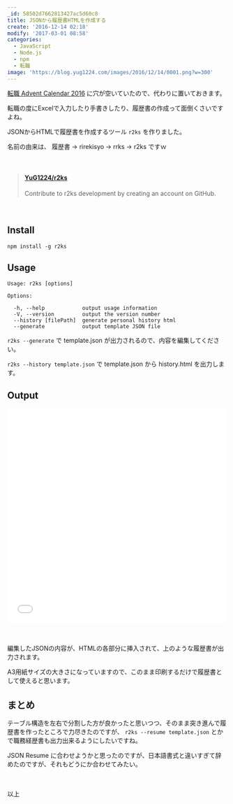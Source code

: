 ```yaml
---
_id: 58502d7662813427ac5d60c8
title: JSONから履歴書HTMLを作成する
create: '2016-12-14 02:18'
modify: '2017-03-01 08:58'
categories:
  - JavaScript
  - Node.js
  - npm
  - 転職
image: 'https://blog.yug1224.com/images/2016/12/14/0001.png?w=300'
---
```


[転職 Advent Calendar 2016](http://qiita.com/advent-calendar/2016/job) に穴が空いていたので、代わりに置いておきます。

転職の度にExcelで入力したり手書きしたり、履歴書の作成って面倒くさいですよね。

JSONからHTMLで履歴書を作成するツール `r2ks` を作りました。

名前の由来は、 履歴書 → rirekisyo → rrks → r2ks ですｗ

　

<blockquote class="embedly-card" data-card-key="efc9713d77434ae8b88ef22dda0a91e8" data-card-controls="0" data-card-width="500" data-card-type="article" data-card-align="left"><h4><a href="https://github.com/YuG1224/r2ks">YuG1224/r2ks</a></h4><p>Contribute to r2ks development by creating an account on GitHub.</p></blockquote>
<script async src="//cdn.embedly.com/widgets/platform.js" charset="UTF-8"></script>

　

<!-- more -->

## Install

```
npm install -g r2ks
```

## Usage

```
Usage: r2ks [options]

Options:

  -h, --help            output usage information
  -V, --version         output the version number
  --history [filePath]  generate personal history html
  --generate            output template JSON file
```

`r2ks --generate` で template.json が出力されるので、内容を編集してください。

`r2ks --history template.json` で template.json から history.html を出力します。

## Output

<iframe height='490' scrolling='no' title='履歴書HTML' src='//codepen.io/yug1224/embed/oYaOZa/?height=490&theme-id=dark&default-tab=result&embed-version=2' frameborder='no' allowtransparency='true' allowfullscreen='true' style='width: 100%;'>See the Pen <a href='https://codepen.io/yug1224/pen/oYaOZa/'>履歴書HTML</a> by Yuji Yamaguchi (<a href='http://codepen.io/yug1224'>@yug1224</a>) on <a href='http://codepen.io'>CodePen</a>.
</iframe>

　

編集したJSONの内容が、HTMLの各部分に挿入されて、上のような履歴書が出力されます。

A3用紙サイズの大きさになっていますので、このまま印刷するだけで履歴書として使えると思います。

## まとめ

テーブル構造を左右で分割した方が良かったと思いつつ、そのまま突き進んで履歴書を作ったところで力尽きたのですが、 `r2ks --resume template.json` とかで職務経歴書も出力出来るようにしたいですね。

JSON Resume に合わせようかと思ったのですが、日本語書式と違いすぎて辞めたのですが、それもどうにか合わせてみたい。

　

以上

